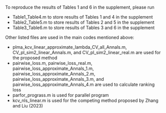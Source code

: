 To reproduce the results of Tables 1 and 6 in the supplement, please run

- Table1_Table4.m to store results of Tables 1 and 4 in the supplement
- Table2_Table5.m to store results of Tables 2 and 5 in the supplement
- Table3_Table6.m to store results of Tables 3 and 6 in the supplement

Other listed files are used in the main codes mentioned above:

- plma_kcv_linear_approximate_lambda_CV_all_Annals.m, CV_pl_sim2_linear_Annals.m, and CV_pl_sim2_linear_real.m are used for the proposed method
- pairwise_loss.m, pairwise_loss_real.m, pairwise_loss_approximate_Annals_1.m, pairwise_loss_approximate_Annals_2.m, pairwise_loss_approximate_Annals_3.m, and pairwise_loss_approximate_Annals_4.m are used to calculate ranking loss
- parfor_prograss.m is used for parallel program
- kcv_nls_linear.m is used for the competing method proposed by Zhang and Liu (2023)
